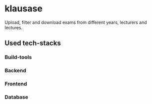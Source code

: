 # klausase

Upload, filter and download exams from different years, lecturers and lectures.

## Used tech-stacks

### Build-tools

### Backend

### Frontend

### Database

